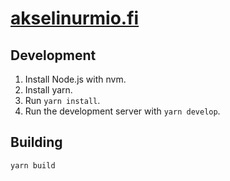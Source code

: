 # [akselinurmio.fi](https://akselinurmio.fi/)

## Development

1. Install Node.js with nvm.
2. Install yarn.
3. Run `yarn install`.
4. Run the development server with `yarn develop`.

## Building

`yarn build`
